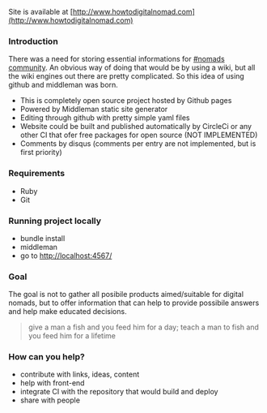 Site is available at [http://www.howtodigitalnomad.com](http://www.howtodigitalnomad.com)

### Introduction
There was a need for storing essential informations for [#nomads 
community](http://hashtagnomads.com). An obvious way of doing that would be by using a 
wiki, but all the wiki engines out there are pretty complicated. So this 
idea of using github and middleman was born.

- This is completely open source project hosted by Github pages
- Powered by Middleman static site generator
- Editing through github with pretty simple yaml files
- Website could be built and published automatically by CircleCi or any other CI that ofer free packages for open source (NOT IMPLEMENTED)
- Comments by disqus (comments per entry are not implemented, but is first priority)

### Requirements
- Ruby
- Git

### Running project locally
- bundle install
- middleman 
- go to [http://localhost:4567/](http://localhost:4567/)

### Goal
The goal is not to gather all posibile products aimed/suitable for digital 
nomads, but to offer information that can help to provide possibile answers and 
help make educated decisions.

> give a man a fish and you feed him for a day; teach a man to fish and you feed him for a lifetime

### How can you help?
- contribute with links, ideas, content
- help with front-end
- integrate CI with the  repository that would build and deploy
- share with people
